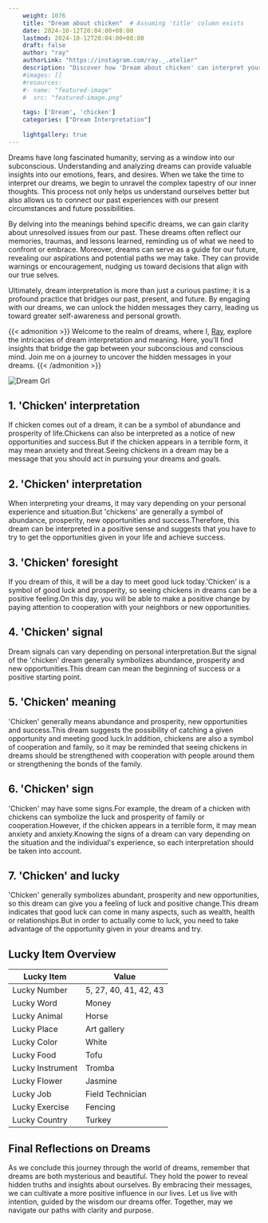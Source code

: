 ```yaml
---
    weight: 1076
    title: "Dream about chicken"  # Assuming 'title' column exists
    date: 2024-10-12T20:04:00+08:00
    lastmod: 2024-10-12T20:04:00+08:00
    draft: false
    author: "ray"
    authorLink: "https://instagram.com/ray._.atelier"
    description: "Discover how 'Dream about chicken' can interpret your future and uncover its significant meanings in your life."
    #images: []
    #resources:
    #- name: "featured-image"
    #  src: "featured-image.png"
    
    tags: ['Dream', 'chicken']
    categories: ["Dream Interpretation"]
    
    lightgallery: true
---
```

    
Dreams have long fascinated humanity, serving as a window into our subconscious. Understanding and analyzing dreams can provide valuable insights into our emotions, fears, and desires. When we take the time to interpret our dreams, we begin to unravel the complex tapestry of our inner thoughts. This process not only helps us understand ourselves better but also allows us to connect our past experiences with our present circumstances and future possibilities.

By delving into the meanings behind specific dreams, we can gain clarity about unresolved issues from our past. These dreams often reflect our memories, traumas, and lessons learned, reminding us of what we need to confront or embrace. Moreover, dreams can serve as a guide for our future, revealing our aspirations and potential paths we may take. They can provide warnings or encouragement, nudging us toward decisions that align with our true selves.

Ultimately, dream interpretation is more than just a curious pastime; it is a profound practice that bridges our past, present, and future. By engaging with our dreams, we can unlock the hidden messages they carry, leading us toward greater self-awareness and personal growth.

{{< admonition >}}
Welcome to the realm of dreams, where I, [Ray](https://instagram.com/ray._.atelier), explore the intricacies of dream interpretation and meaning. Here, you’ll find insights that bridge the gap between your subconscious and conscious mind. Join me on a journey to uncover the hidden messages in your dreams.
{{< /admonition >}}

![Dream Grl](https://cdn.pixabay.com/photo/2017/11/02/03/35/gothic-2910057_1280.jpg "Dream Grl")

## 1. 'Chicken' interpretation
If chicken comes out of a dream, it can be a symbol of abundance and prosperity of life.Chickens can also be interpreted as a notice of new opportunities and success.But if the chicken appears in a terrible form, it may mean anxiety and threat.Seeing chickens in a dream may be a message that you should act in pursuing your dreams and goals.

## 2. 'Chicken' interpretation
When interpreting your dreams, it may vary depending on your personal experience and situation.But 'chickens' are generally a symbol of abundance, prosperity, new opportunities and success.Therefore, this dream can be interpreted in a positive sense and suggests that you have to try to get the opportunities given in your life and achieve success.

## 3. 'Chicken' foresight
If you dream of this, it will be a day to meet good luck today.'Chicken' is a symbol of good luck and prosperity, so seeing chickens in dreams can be a positive feeling.On this day, you will be able to make a positive change by paying attention to cooperation with your neighbors or new opportunities.

## 4. 'Chicken' signal
Dream signals can vary depending on personal interpretation.But the signal of the 'chicken' dream generally symbolizes abundance, prosperity and new opportunities.This dream can mean the beginning of success or a positive starting point.

## 5. 'Chicken' meaning
'Chicken' generally means abundance and prosperity, new opportunities and success.This dream suggests the possibility of catching a given opportunity and meeting good luck.In addition, chickens are also a symbol of cooperation and family, so it may be reminded that seeing chickens in dreams should be strengthened with cooperation with people around them or strengthening the bonds of the family.

## 6. 'Chicken' sign
'Chicken' may have some signs.For example, the dream of a chicken with chickens can symbolize the luck and prosperity of family or cooperation.However, if the chicken appears in a terrible form, it may mean anxiety and anxiety.Knowing the signs of a dream can vary depending on the situation and the individual's experience, so each interpretation should be taken into account.

## 7. 'Chicken' and lucky
'Chicken' generally symbolizes abundant, prosperity and new opportunities, so this dream can give you a feeling of luck and positive change.This dream indicates that good luck can come in many aspects, such as wealth, health or relationships.But in order to actually come to luck, you need to take advantage of the opportunity given in your dreams and try.

## Lucky Item Overview
| Lucky Item          | Value              |
|---------------|--------------------|
| Lucky Number        | 5, 27, 40, 41, 42, 43  |
| Lucky Word          | Money |
| Lucky Animal        | Horse |
| Lucky Place         | Art gallery     |
| Lucky Color         | White     |
| Lucky Food          | Tofu      |
| Lucky Instrument    | Tromba |
| Lucky Flower        | Jasmine    |
| Lucky Job           | Field Technician       |
| Lucky Exercise      | Fencing  |
| Lucky Country       | Turkey    |


##  Final Reflections on Dreams

As we conclude this journey through the world of dreams, remember that dreams are both mysterious and beautiful. They hold the power to reveal hidden truths and insights about ourselves. By embracing their messages, we can cultivate a more positive influence in our lives. Let us live with intention, guided by the wisdom our dreams offer. Together, may we navigate our paths with clarity and purpose.

